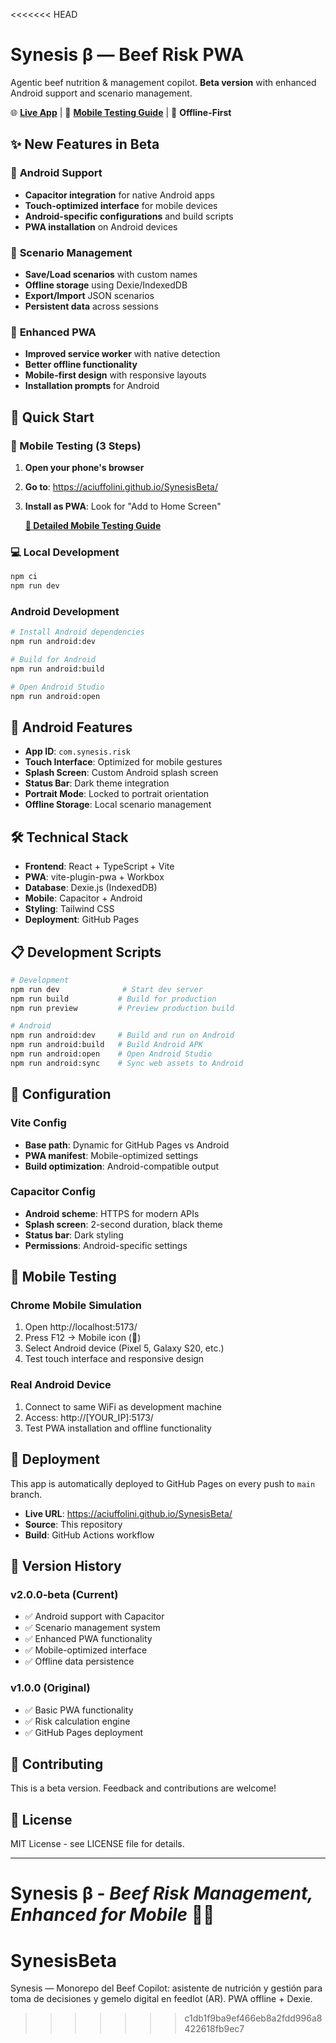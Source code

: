 <<<<<<< HEAD
# Synesis β — Beef Risk PWA

Agentic beef nutrition & management copilot. **Beta version** with enhanced Android support and scenario management.

🌐 **[Live App](https://aciuffolini.github.io/SynesisBeta/)** | 📱 **[Mobile Testing Guide](MOBILE_TESTING.md)** | 💾 **Offline-First**

## ✨ **New Features in Beta**

### 🤖 **Android Support**
- **Capacitor integration** for native Android apps
- **Touch-optimized interface** for mobile devices
- **Android-specific configurations** and build scripts
- **PWA installation** on Android devices

### 💾 **Scenario Management**
- **Save/Load scenarios** with custom names
- **Offline storage** using Dexie/IndexedDB
- **Export/Import** JSON scenarios
- **Persistent data** across sessions

### 🚀 **Enhanced PWA**
- **Improved service worker** with native detection
- **Better offline functionality**
- **Mobile-first design** with responsive layouts
- **Installation prompts** for Android

## 🚀 **Quick Start**

### **📱 Mobile Testing (3 Steps)**
1. **Open your phone's browser**
2. **Go to**: https://aciuffolini.github.io/SynesisBeta/
3. **Install as PWA**: Look for "Add to Home Screen"
   
   **[📱 Detailed Mobile Testing Guide](MOBILE_TESTING.md)**

### **💻 Local Development**
```bash
npm ci
npm run dev
```

### **Android Development**
```bash
# Install Android dependencies
npm run android:dev

# Build for Android
npm run android:build

# Open Android Studio
npm run android:open
```

## 📱 **Android Features**

- **App ID**: `com.synesis.risk`
- **Touch Interface**: Optimized for mobile gestures
- **Splash Screen**: Custom Android splash screen
- **Status Bar**: Dark theme integration
- **Portrait Mode**: Locked to portrait orientation
- **Offline Storage**: Local scenario management

## 🛠 **Technical Stack**

- **Frontend**: React + TypeScript + Vite
- **PWA**: vite-plugin-pwa + Workbox
- **Database**: Dexie.js (IndexedDB)
- **Mobile**: Capacitor + Android
- **Styling**: Tailwind CSS
- **Deployment**: GitHub Pages

## 📋 **Development Scripts**

```bash
# Development
npm run dev              # Start dev server
npm run build           # Build for production
npm run preview         # Preview production build

# Android
npm run android:dev     # Build and run on Android
npm run android:build   # Build Android APK
npm run android:open    # Open Android Studio
npm run android:sync    # Sync web assets to Android
```

## 🔧 **Configuration**

### **Vite Config**
- **Base path**: Dynamic for GitHub Pages vs Android
- **PWA manifest**: Mobile-optimized settings
- **Build optimization**: Android-compatible output

### **Capacitor Config**
- **Android scheme**: HTTPS for modern APIs
- **Splash screen**: 2-second duration, black theme
- **Status bar**: Dark styling
- **Permissions**: Android-specific settings

## 📱 **Mobile Testing**

### **Chrome Mobile Simulation**
1. Open http://localhost:5173/
2. Press F12 → Mobile icon (📱)
3. Select Android device (Pixel 5, Galaxy S20, etc.)
4. Test touch interface and responsive design

### **Real Android Device**
1. Connect to same WiFi as development machine
2. Access: http://[YOUR_IP]:5173/
3. Test PWA installation and offline functionality

## 🚀 **Deployment**

This app is automatically deployed to GitHub Pages on every push to `main` branch.

- **Live URL**: https://aciuffolini.github.io/SynesisBeta/
- **Source**: This repository
- **Build**: GitHub Actions workflow

## 📝 **Version History**

### **v2.0.0-beta** (Current)
- ✅ Android support with Capacitor
- ✅ Scenario management system
- ✅ Enhanced PWA functionality
- ✅ Mobile-optimized interface
- ✅ Offline data persistence

### **v1.0.0** (Original)
- ✅ Basic PWA functionality
- ✅ Risk calculation engine
- ✅ GitHub Pages deployment

## 🤝 **Contributing**

This is a beta version. Feedback and contributions are welcome!

## 📄 **License**

MIT License - see LICENSE file for details.

---

**Synesis β** - *Beef Risk Management, Enhanced for Mobile* 🐄📱
=======
# SynesisBeta
Synesis — Monorepo del Beef Copilot: asistente de nutrición y gestión para toma de decisiones y gemelo digital en feedlot (AR). PWA offline + Dexie.
>>>>>>> c1db1f9ba9ef466eb8a2fdd996a8422618fb9ec7
